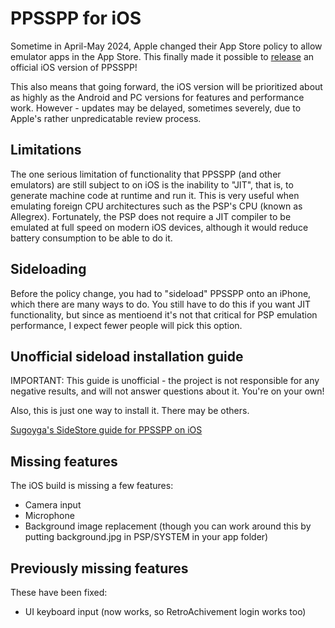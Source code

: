 # PPSSPP for iOS

Sometime in April-May 2024, Apple changed their App Store policy to allow emulator apps in the App Store. This finally made it possible to [release](/news/live-on-app-store) an official iOS version of PPSSPP!

This also means that going forward, the iOS version will be prioritized about as highly as the Android and PC versions for features and performance work. However - updates may be delayed, sometimes severely, due to Apple's rather unpredicatable review process.

## Limitations

The one serious limitation of functionality that PPSSPP (and other emulators) are still subject to on iOS is the inability to "JIT", that is, to generate machine code at runtime and run it. This is very useful when emulating foreign CPU architectures such as the PSP's CPU (known as Allegrex). Fortunately, the PSP does not require a JIT compiler to be emulated at full speed on modern iOS devices, although it would reduce battery consumption to be able to do it.

## Sideloading

Before the policy change, you had to "sideload" PPSSPP onto an iPhone, which there are many ways to do. You still have to do this if you want JIT functionality, but since as mentioend it's not that critical for PSP emulation performance, I expect fewer people will pick this option.

## Unofficial sideload installation guide

IMPORTANT: This guide is unofficial - the project is not responsible for any negative results, and will not answer
questions about it. You're on your own!

Also, this is just one way to install it. There may be others.

[Sugoyga's SideStore guide for PPSSPP on iOS](https://suyogya.link/installing-sidestore-and-ppsspp-on-ios/)

## Missing features

The iOS build is missing a few features:

* Camera input
* Microphone
* Background image replacement (though you can work around this by putting background.jpg in PSP/SYSTEM in your app folder)

## Previously missing features

These have been fixed:

* UI keyboard input (now works, so RetroAchivement login works too)
